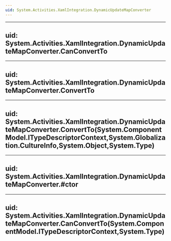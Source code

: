 ```yaml
---
uid: System.Activities.XamlIntegration.DynamicUpdateMapConverter
---
```


---
uid: System.Activities.XamlIntegration.DynamicUpdateMapConverter.CanConvertTo
---

---
uid: System.Activities.XamlIntegration.DynamicUpdateMapConverter.ConvertTo
---

---
uid: System.Activities.XamlIntegration.DynamicUpdateMapConverter.ConvertTo(System.ComponentModel.ITypeDescriptorContext,System.Globalization.CultureInfo,System.Object,System.Type)
---

---
uid: System.Activities.XamlIntegration.DynamicUpdateMapConverter.#ctor
---

---
uid: System.Activities.XamlIntegration.DynamicUpdateMapConverter.CanConvertTo(System.ComponentModel.ITypeDescriptorContext,System.Type)
---
